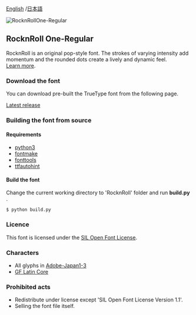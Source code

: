 [English](https://github.com/fontworks-fonts/RocknRoll) /[日本語](README-JP.md) 

![RocknRollOne-Regular](./image_RocknRoll.png)

## RocknRoll  One-Regular

RocknRoll is an original pop-style font. The strokes of varying intensity add momentum and the rounded dots create a lively and dynamic feel.  
[Learn more](https://fontworks.co.jp/fontsearch/rocknrollstd-db/).


### Download the font

You can download pre-built the TrueType font from the following page.

[Latest release](https://github.com/fontworks-fonts/RocknRoll/tree/master/fonts/ttf)


### Building the font from source

#### Requirements

* [python3](https://www.python.org/)  
* [fontmake](https://github.com/googlefonts/fontmake/)
* [fonttools](https://github.com/fonttools/fonttools/)
* [ttfautohint](https://www.freetype.org/ttfautohint/doc/ttfautohint.html)  


#### Build the font

Change the current working directory to 'RocknRoll' folder and run **build.py** .

    $ python build.py


### Licence

This font is licensed under the [SIL Open Font License](https://scripts.sil.org/cms/scripts/page.php?site_id=nrsi&id=OFL).


### Characters

* All glyphs in [Adobe-Japan1-3](https://github.com/adobe-type-tools/Adobe-Japan1)
* [GF Latin Core](https://github.com/googlefonts/gftools/tree/master/Lib/gftools/encodings/GF%20Glyph%20Sets#gf-latin-core)  


### Prohibited acts

* Redistribute under license except 'SIL Open Font License Version 1.1'.
* Selling ​​the font file itself.
